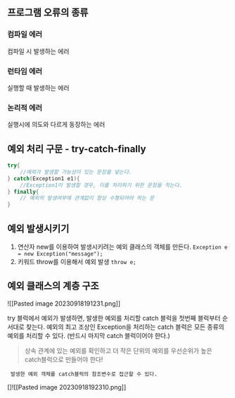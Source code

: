 ## 프로그램 오류의 종류

### 컴파일 에러
컴파일 시 발생하는 에러

### 런타임 에러
실행할 때 발생하는 에러

### 논리적 에러
실행시에 의도와 다르게 동장하는 에러


## 예외 처리 구문 - try-catch-finally
```java
try{
	//예외가 발생할 가능성이 있는 문장을 넣는다.
} catch(Exception1 e1){
	//Exception1이 발생할 경우, 이를 처리하기 위한 문장을 적는다. 
} finally{
	// 예외의 발생여부에 관계없이 항상 수행되어야 하는 문
}
```

## 예외 발생시키기
1. 연산자 new를 이용하여 발생시키려는 예외 클래스의 객체를 만든다.
	`Exception e = new Exception("message");`
2. 키워드 throw를 이용해서 예외 발생
	`throw e;`

## 예외 클래스의 계층 구조
![[Pasted image 20230918191231.png]]

try 블럭에서 예외가 발생하면, 발생한 예외를 처리할 catch 블럭을 첫번째 블럭부터 순서대로 찾는다. 예외의 최고 조상인 Exception을 처리하는 catch 블럭은 모든 종류의 예외를 처리할 수 있다. (반드시 마지막 catch 블럭이어야 한다.)
> 상속 관계에 있는 예외를 확인하고 더 작은 단위의 예외를 우선순위가 높은 catch블럭으로 만들어야 한다! 


	 발생한 예외 객체를 catch블럭의 참조변수로 접근할 수 있다.
[]![[Pasted image 20230918192310.png]]

